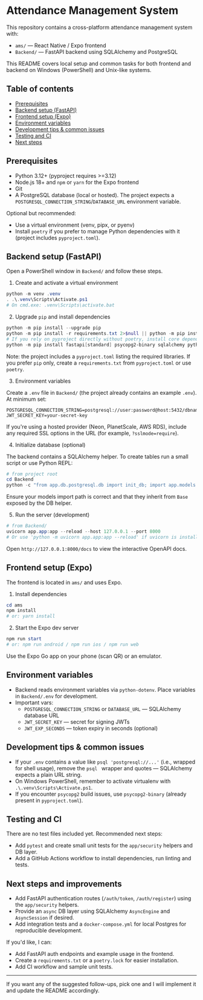 # Attendance Management System

This repository contains a cross-platform attendance management system with:

- `ams/` — React Native / Expo frontend
- `Backend/` — FastAPI backend using SQLAlchemy and PostgreSQL

This README covers local setup and common tasks for both frontend and backend on Windows (PowerShell) and Unix-like systems.

## Table of contents

- [Prerequisites](#prerequisites)
- [Backend setup (FastAPI)](#backend-setup-fastapi)
- [Frontend setup (Expo)](#frontend-setup-expo)
- [Environment variables](#environment-variables)
- [Development tips & common issues](#development-tips--common-issues)
- [Testing and CI](#testing-and-ci)
- [Next steps](#next-steps)


## Prerequisites

- Python 3.12+ (pyproject requires >=3.12)
- Node.js 18+ and `npm` or `yarn` for the Expo frontend
- Git
- A PostgreSQL database (local or hosted). The project expects a `POSTGRESQL_CONNECTION_STRING`/`DATABASE_URL` environment variable.

Optional but recommended:
- Use a virtual environment (venv, pipx, or pyenv)
- Install `poetry` if you prefer to manage Python dependencies with it (project includes `pyproject.toml`).


## Backend setup (FastAPI)

Open a PowerShell window in `Backend/` and follow these steps.

1. Create and activate a virtual environment

```powershell
python -m venv .venv
. .\.venv\Scripts\Activate.ps1
# On cmd.exe: .venv\Scripts\activate.bat
```

2. Upgrade `pip` and install dependencies

```powershell
python -m pip install --upgrade pip
python -m pip install -r requirements.txt 2>$null || python -m pip install poetry && poetry install
# If you rely on pyproject directly without poetry, install core dependencies:
python -m pip install fastapi[standard] psycopg2-binary sqlalchemy python-dotenv cryptography
```

Note: the project includes a `pyproject.toml` listing the required libraries. If you prefer `pip` only, create a `requirements.txt` from `pyproject.toml` or use `poetry`.

3. Environment variables

Create a `.env` file in `Backend/` (the project already contains an example `.env`). At minimum set:

```
POSTGRESQL_CONNECTION_STRING=postgresql://user:password@host:5432/dbname
JWT_SECRET_KEY=your-secret-key
```

If you're using a hosted provider (Neon, PlanetScale, AWS RDS), include any required SSL options in the URL (for example, `?sslmode=require`).

4. Initialize database (optional)

The backend contains a SQLAlchemy helper. To create tables run a small script or use Python REPL:

```powershell
# from project root
cd Backend
python -c "from app.db.postgresql.db import init_db; import app.models.models; init_db()"
```

Ensure your models import path is correct and that they inherit from `Base` exposed by the DB helper.

5. Run the server (development)

```powershell
# from Backend/
uvicorn app.app:app --reload --host 127.0.0.1 --port 8000
# Or use 'python -m uvicorn app.app:app --reload' if uvicorn is installed in the venv
```

Open `http://127.0.0.1:8000/docs` to view the interactive OpenAPI docs.


## Frontend setup (Expo)

The frontend is located in `ams/` and uses Expo.

1. Install dependencies

```powershell
cd ams
npm install
# or: yarn install
```

2. Start the Expo dev server

```powershell
npm run start
# or: npm run android / npm run ios / npm run web
```

Use the Expo Go app on your phone (scan QR) or an emulator.


## Environment variables

- Backend reads environment variables via `python-dotenv`. Place variables in `Backend/.env` for development.
- Important vars:
	- `POSTGRESQL_CONNECTION_STRING` or `DATABASE_URL` — SQLAlchemy database URL
	- `JWT_SECRET_KEY` — secret for signing JWTs
	- `JWT_EXP_SECONDS` — token expiry in seconds (optional)


## Development tips & common issues

- If your `.env` contains a value like `psql 'postgresql://...'` (i.e., wrapped for shell usage), remove the `psql ` wrapper and quotes — SQLAlchemy expects a plain URL string.
- On Windows PowerShell, remember to activate virtualenv with `.\.venv\Scripts\Activate.ps1`.
- If you encounter `psycopg2` build issues, use `psycopg2-binary` (already present in `pyproject.toml`).


## Testing and CI

There are no test files included yet. Recommended next steps:

- Add `pytest` and create small unit tests for the `app/security` helpers and DB layer.
- Add a GitHub Actions workflow to install dependencies, run linting and tests.


## Next steps and improvements

- Add FastAPI authentication routes (`/auth/token`, `/auth/register`) using the `app/security` helpers.
- Provide an `async` DB layer using SQLAlchemy `AsyncEngine` and `AsyncSession` if desired.
- Add integration tests and a `docker-compose.yml` for local Postgres for reproducible development.


If you'd like, I can:

- Add FastAPI auth endpoints and example usage in the frontend.
- Create a `requirements.txt` or a `poetry.lock` for easier installation.
- Add CI workflow and sample unit tests.

---

If you want any of the suggested follow-ups, pick one and I will implement it and update the README accordingly.

